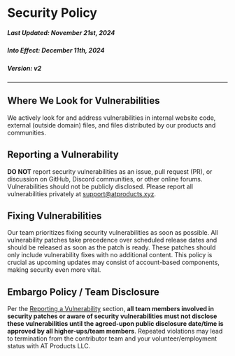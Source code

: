 # Security Policy
##### Last Updated: November 21st, 2024
##### Into Effect: December 11th, 2024
##### Version: v2
<hr>

## Where We Look for Vulnerabilities
We actively look for and address vulnerabilities in internal website code, external (outside domain) files, and files distributed by our products and communities.

## Reporting a Vulnerability
**DO NOT** report security vulnerabilities as an issue, pull request (PR), or discussion on GitHub, Discord communities, or other online forums. Vulnerabilities should not be publicly disclosed. Please report all vulnerabilities privately at [support@atproducts.xyz](mailto:support@atproducts.xyz).

## Fixing Vulnerabilities
Our team prioritizes fixing security vulnerabilities as soon as possible. All vulnerability patches take precedence over scheduled release dates and should be released as soon as the patch is ready. These patches should only include vulnerability fixes with no additional content. This policy is crucial as upcoming updates may consist of account-based components, making security even more vital.

## Embargo Policy / Team Disclosure
Per the [Reporting a Vulnerability](#reporting-a-vulnerability) section, **all team members involved in security patches or aware of security vulnerabilities must not disclose these vulnerabilities until the agreed-upon public disclosure date/time is approved by all higher-ups/team members**. Repeated violations may lead to termination from the contributor team and your volunteer/employment status with AT Products LLC.
